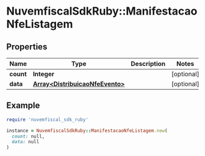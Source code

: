 # NuvemfiscalSdkRuby::ManifestacaoNfeListagem

## Properties

| Name | Type | Description | Notes |
| ---- | ---- | ----------- | ----- |
| **count** | **Integer** |  | [optional] |
| **data** | [**Array&lt;DistribuicaoNfeEvento&gt;**](DistribuicaoNfeEvento.md) |  | [optional] |

## Example

```ruby
require 'nuvemfiscal_sdk_ruby'

instance = NuvemfiscalSdkRuby::ManifestacaoNfeListagem.new(
  count: null,
  data: null
)
```


